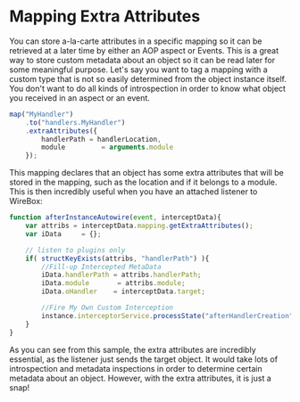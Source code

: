 # Mapping Extra Attributes

You can store a-la-carte attributes in a specific mapping so it can be retrieved at a later time by either an AOP aspect or Events. This is a great way to store custom metadata about an object so it can be read later for some meaningful purpose. Let's say you want to tag a mapping with a custom type that is not so easily determined from the object instance itself. You don't want to do all kinds of introspection in order to know what object you received in an aspect or an event.

```javascript
map("MyHandler")
    .to("handlers.MyHandler")
    .extraAttributes({
        handlerPath = handlerLocation,
        module         = arguments.module
    });
```

This mapping declares that an object has some extra attributes that will be stored in the mapping, such as the location and if it belongs to a module. This is then incredibly useful when you have an attached listener to WireBox:

```javascript
function afterInstanceAutowire(event, interceptData){
    var attribs = interceptData.mapping.getExtraAttributes();
    var iData     = {};

    // listen to plugins only
    if( structKeyExists(attribs, "handlerPath") ){
        //Fill-up Intercepted MetaData
        iData.handlerPath = attribs.handlerPath;
        iData.module       = attribs.module;
        iData.oHandler    = interceptData.target;

        //Fire My Own Custom Interception
        instance.interceptorService.processState("afterHandlerCreation",iData);
    }
}
```

As you can see from this sample, the extra attributes are incredibly essential, as the listener just sends the target object. It would take lots of introspection and metadata inspections in order to determine certain metadata about an object. However, with the extra attributes, it is just a snap!

